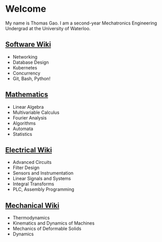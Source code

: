 # Welcome

My name is Thomas Gao. I am a second-year Mechatronics Engineering Undergrad at the University of Waterloo.

## [Software Wiki](/content/software)

- Networking
- Database Design
- Kubernetes
- Concurrency
- Git, Bash, Python!

## [Mathematics](/content/math)

- Linear Algebra
- Multivariable Calculus
- Fourier Analysis
- Algorithms
- Automata
- Statistics

## [Electrical Wiki](/content/electrical)

- Advanced Circuits
- Filter Design
- Sensors and Instrumentation
- Linear Signals and Systems
- Integral Transforms
- PLC, Assembly Programming

## [Mechanical Wiki](/content/mech)

- Thermodynamics
- Kinematics and Dynamics of Machines
- Mechanics of Deformable Solids
- Dynamics
